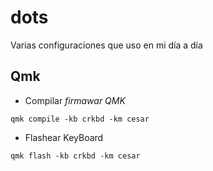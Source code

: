 # dots
Varias configuraciones que uso en mi día a día 


## Qmk

* Compilar *firmawar QMK*
```shell
qmk compile -kb crkbd -km cesar
```

* Flashear KeyBoard
```shell
qmk flash -kb crkbd -km cesar
```

